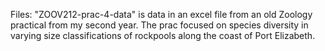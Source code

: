 Files:
"ZOOV212-prac-4-data" is data in an excel file from an old Zoology practical from my second year. The prac focused on species diversity in varying size classifications of rockpools along the coast of Port Elizabeth.
